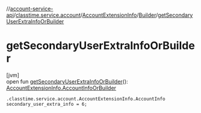 //[account-service-api](../../../../index.md)/[classtime.service.account](../../index.md)/[AccountExtensionInfo](../index.md)/[Builder](index.md)/[getSecondaryUserExtraInfoOrBuilder](get-secondary-user-extra-info-or-builder.md)

# getSecondaryUserExtraInfoOrBuilder

[jvm]\
open fun [getSecondaryUserExtraInfoOrBuilder](get-secondary-user-extra-info-or-builder.md)(): [AccountExtensionInfo.AccountInfoOrBuilder](../-account-info-or-builder/index.md)

`.classtime.service.account.AccountExtensionInfo.AccountInfo secondary_user_extra_info = 6;`
